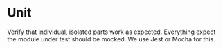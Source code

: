 # Unit

Verify that individual, isolated parts work as expected. Everything expect the
module under test should be mocked. We use Jest or Mocha for this.
